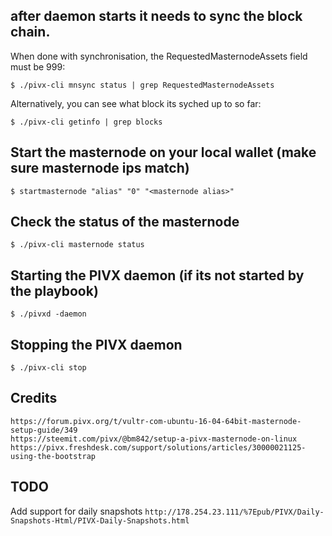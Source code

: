 ## after daemon starts it needs to sync the block chain.
When done with synchronisation, the RequestedMasternodeAssets field must be 999:

    $ ./pivx-cli mnsync status | grep RequestedMasternodeAssets

Alternatively, you can see what block its syched up to so far:

    $ ./pivx-cli getinfo | grep blocks

## Start the masternode on your local wallet (make sure masternode ips match)

    $ startmasternode "alias" "0" "<masternode alias>"

## Check the status of the masternode

    $ ./pivx-cli masternode status

## Starting the PIVX daemon (if its not started by the playbook)

    $ ./pivxd -daemon

## Stopping the PIVX daemon

    $ ./pivx-cli stop

## Credits

    https://forum.pivx.org/t/vultr-com-ubuntu-16-04-64bit-masternode-setup-guide/349
    https://steemit.com/pivx/@bm842/setup-a-pivx-masternode-on-linux
    https://pivx.freshdesk.com/support/solutions/articles/30000021125-using-the-bootstrap


## TODO

Add support for daily snapshots `http://178.254.23.111/%7Epub/PIVX/Daily-Snapshots-Html/PIVX-Daily-Snapshots.html`
